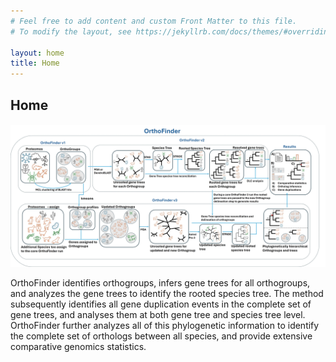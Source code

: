 ```yaml
---
# Feel free to add content and custom Front Matter to this file.
# To modify the layout, see https://jekyllrb.com/docs/themes/#overriding-theme-defaults

layout: home
title: Home
---
```


<h2 style="margin-bottom: 1.2rem;"><strong>Home</strong></h2>

<p align="center">
  <img src="assets/images/workflow.jpg" alt="workflow" width="1000"/>
</p>
OrthoFinder identifies orthogroups, infers gene trees for all orthogroups, and analyzes the gene trees to identify the rooted species tree. The method subsequently identifies all gene duplication events in the complete set of gene trees, and analyses them at both gene tree and species tree level. OrthoFinder further analyzes all of this phylogenetic information to identify the complete set of orthologs between all species, and provide extensive comparative genomics statistics.
